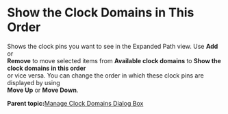 # Show the Clock Domains in This Order

Shows the clock pins you want to see in the Expanded Path view. Use **Add** or<br /> **Remove** to move selected items from **Available clock domains** to **Show the clock domains in this order**<br /> or vice versa. You can change the order in which these clock pins are displayed by using<br /> **Move Up** or **Move Down**.

**Parent topic:**[Manage Clock Domains Dialog Box](GUID-EBAC6EE2-DB87-4372-9845-ABE75A08F71F.md)


